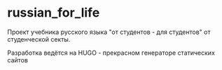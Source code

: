 # russian_for_life
Проект учебника русского языка "от студентов - для студентов" от студенческой секты.

Разработка ведётся на HUGO - прекрасном генераторе статических сайтов
